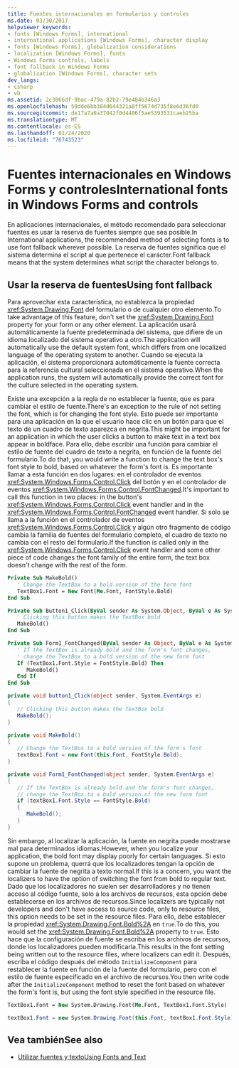 ```yaml
---
title: Fuentes internacionales en formularios y controles
ms.date: 03/30/2017
helpviewer_keywords:
- fonts [Windows Forms], international
- international applications [Windows Forms], character display
- fonts [Windows Forms], globalization considerations
- localization [Windows Forms], fonts
- Windows Forms controls, labels
- font fallback in Windows Forms
- globalization [Windows Forms], character sets
dev_langs:
- csharp
- vb
ms.assetid: 2c3066df-9bac-479a-82b2-79e484b346a3
ms.openlocfilehash: 59dde6bb384d644321a8ff5674d735f8e6d36fd0
ms.sourcegitcommit: de17a7a0a37042f0d4406f5ae5393531caeb25ba
ms.translationtype: MT
ms.contentlocale: es-ES
ms.lasthandoff: 01/24/2020
ms.locfileid: "76743523"
---
```

# <a name="international-fonts-in-windows-forms-and-controls"></a><span data-ttu-id="bb906-102">Fuentes internacionales en Windows Forms y controles</span><span class="sxs-lookup"><span data-stu-id="bb906-102">International fonts in Windows Forms and controls</span></span>

<span data-ttu-id="bb906-103">En aplicaciones internacionales, el método recomendado para seleccionar fuentes es usar la reserva de fuentes siempre que sea posible.</span><span class="sxs-lookup"><span data-stu-id="bb906-103">In International applications, the recommended method of selecting fonts is to use font fallback wherever possible.</span></span> <span data-ttu-id="bb906-104">La reserva de fuentes significa que el sistema determina el script al que pertenece el carácter.</span><span class="sxs-lookup"><span data-stu-id="bb906-104">Font fallback means that the system determines what script the character belongs to.</span></span>

## <a name="using-font-fallback"></a><span data-ttu-id="bb906-105">Usar la reserva de fuentes</span><span class="sxs-lookup"><span data-stu-id="bb906-105">Using font fallback</span></span>

<span data-ttu-id="bb906-106">Para aprovechar esta característica, no establezca la propiedad <xref:System.Drawing.Font> del formulario o de cualquier otro elemento.</span><span class="sxs-lookup"><span data-stu-id="bb906-106">To take advantage of this feature, don't set the <xref:System.Drawing.Font> property for your form or any other element.</span></span> <span data-ttu-id="bb906-107">La aplicación usará automáticamente la fuente predeterminada del sistema, que difiere de un idioma localizado del sistema operativo a otro.</span><span class="sxs-lookup"><span data-stu-id="bb906-107">The application will automatically use the default system font, which differs from one localized language of the operating system to another.</span></span> <span data-ttu-id="bb906-108">Cuando se ejecuta la aplicación, el sistema proporcionará automáticamente la fuente correcta para la referencia cultural seleccionada en el sistema operativo.</span><span class="sxs-lookup"><span data-stu-id="bb906-108">When the application runs, the system will automatically provide the correct font for the culture selected in the operating system.</span></span>

<span data-ttu-id="bb906-109">Existe una excepción a la regla de no establecer la fuente, que es para cambiar el estilo de fuente.</span><span class="sxs-lookup"><span data-stu-id="bb906-109">There's an exception to the rule of not setting the font, which is for changing the font style.</span></span> <span data-ttu-id="bb906-110">Esto puede ser importante para una aplicación en la que el usuario hace clic en un botón para que el texto de un cuadro de texto aparezca en negrita.</span><span class="sxs-lookup"><span data-stu-id="bb906-110">This might be important for an application in which the user clicks a button to make text in a text box appear in boldface.</span></span> <span data-ttu-id="bb906-111">Para ello, debe escribir una función para cambiar el estilo de fuente del cuadro de texto a negrita, en función de la fuente del formulario.</span><span class="sxs-lookup"><span data-stu-id="bb906-111">To do that, you would write a function to change the text box's font style to bold, based on whatever the form's font is.</span></span> <span data-ttu-id="bb906-112">Es importante llamar a esta función en dos lugares: en el controlador de eventos <xref:System.Windows.Forms.Control.Click> del botón y en el controlador de eventos <xref:System.Windows.Forms.Control.FontChanged>.</span><span class="sxs-lookup"><span data-stu-id="bb906-112">It's important to call this function in two places: in the button's <xref:System.Windows.Forms.Control.Click> event handler and in the <xref:System.Windows.Forms.Control.FontChanged> event handler.</span></span> <span data-ttu-id="bb906-113">Si solo se llama a la función en el controlador de eventos <xref:System.Windows.Forms.Control.Click> y algún otro fragmento de código cambia la familia de fuentes del formulario completo, el cuadro de texto no cambia con el resto del formulario.</span><span class="sxs-lookup"><span data-stu-id="bb906-113">If the function is called only in the <xref:System.Windows.Forms.Control.Click> event handler and some other piece of code changes the font family of the entire form, the text box doesn't change with the rest of the form.</span></span>

```vb
Private Sub MakeBold()
   ' Change the TextBox to a bold version of the form font
   TextBox1.Font = New Font(Me.Font, FontStyle.Bold)
End Sub

Private Sub Button1_Click(ByVal sender As System.Object, ByVal e As System.EventArgs) Handles Button1.Click
   ' Clicking this button makes the TextBox bold
   MakeBold()
End Sub

Private Sub Form1_FontChanged(ByVal sender As Object, ByVal e As System.EventArgs) Handles MyBase.FontChanged
   ' If the TextBox is already bold and the form's font changes,
   ' change the TextBox to a bold version of the new form font
   If (TextBox1.Font.Style = FontStyle.Bold) Then
      MakeBold()
   End If
End Sub
```

```csharp
private void button1_Click(object sender, System.EventArgs e)
{
   // Clicking this button makes the TextBox bold
   MakeBold();
}

private void MakeBold()
{
   // Change the TextBox to a bold version of the form's font
   textBox1.Font = new Font(this.Font, FontStyle.Bold);
}

private void Form1_FontChanged(object sender, System.EventArgs e)
{
   // If the TextBox is already bold and the form's font changes,
   // change the TextBox to a bold version of the new form font
   if (textBox1.Font.Style == FontStyle.Bold)
   {
      MakeBold();
   }
}
```

<span data-ttu-id="bb906-114">Sin embargo, al localizar la aplicación, la fuente en negrita puede mostrarse mal para determinados idiomas.</span><span class="sxs-lookup"><span data-stu-id="bb906-114">However, when you localize your application, the bold font may display poorly for certain languages.</span></span> <span data-ttu-id="bb906-115">Si esto supone un problema, querrá que los localizadores tengan la opción de cambiar la fuente de negrita a texto normal.</span><span class="sxs-lookup"><span data-stu-id="bb906-115">If this is a concern, you want the localizers to have the option of switching the font from bold to regular text.</span></span> <span data-ttu-id="bb906-116">Dado que los localizadores no suelen ser desarrolladores y no tienen acceso al código fuente, solo a los archivos de recursos, esta opción debe establecerse en los archivos de recursos.</span><span class="sxs-lookup"><span data-stu-id="bb906-116">Since localizers are typically not developers and don't have access to source code, only to resource files, this option needs to be set in the resource files.</span></span> <span data-ttu-id="bb906-117">Para ello, debe establecer la propiedad <xref:System.Drawing.Font.Bold%2A> en `true`.</span><span class="sxs-lookup"><span data-stu-id="bb906-117">To do this, you would set the <xref:System.Drawing.Font.Bold%2A> property to `true`.</span></span> <span data-ttu-id="bb906-118">Esto hace que la configuración de fuente se escriba en los archivos de recursos, donde los localizadores pueden modificarla.</span><span class="sxs-lookup"><span data-stu-id="bb906-118">This results in the font setting being written out to the resource files, where localizers can edit it.</span></span> <span data-ttu-id="bb906-119">Después, escriba el código después del método `InitializeComponent` para restablecer la fuente en función de la fuente del formulario, pero con el estilo de fuente especificado en el archivo de recursos.</span><span class="sxs-lookup"><span data-stu-id="bb906-119">You then write code after the `InitializeComponent` method to reset the font based on whatever the form's font is, but using the font style specified in the resource file.</span></span>

```vb
TextBox1.Font = New System.Drawing.Font(Me.Font, TextBox1.Font.Style)
```

```csharp
textBox1.Font = new System.Drawing.Font(this.Font, textBox1.Font.Style);
```
  
## <a name="see-also"></a><span data-ttu-id="bb906-120">Vea también</span><span class="sxs-lookup"><span data-stu-id="bb906-120">See also</span></span>

- [<span data-ttu-id="bb906-121">Utilizar fuentes y texto</span><span class="sxs-lookup"><span data-stu-id="bb906-121">Using Fonts and Text</span></span>](using-fonts-and-text.md)

